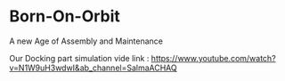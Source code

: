 # Born-On-Orbit
A new Age of Assembly and Maintenance





Our Docking part simulation vide link :
https://www.youtube.com/watch?v=N1W9uH3wdwI&ab_channel=SalmaACHAQ
